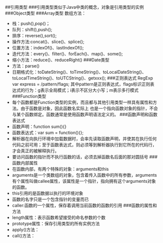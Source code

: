 ##引用类型
###引用类型类似于Java中类的概念，对象是引用类型的实例
###Object类型
###Array类型
数组方法：
- 栈：push(),pop()；
- 队列：shift(),push();
- 排序：reverse(),sort();
- 操作方法:concat()、slice()、splice();
- 位置方法：indexOf()、lastIndexOf();
- 迭代方法：every()、filter()、forEach()、map()、some();
- 缩小方法：reduce()、reduceRight()
###Date类型
- 方法：parse()
- 日期格式化：toDateString()、toTimeString()、toLocalDateString()、toLocalTimeString()、toUTCString()、getxxx();
###正则表达式 RegExp
var express = /pattern/flags;
其中pattern是正则表达式，flags标识正则表达式的行为：g表示全局模式；i表示不区分大小写；m表示多行模式
###Function类型
- 每个函数都是Function类型的实例，而且都与其他引用类型一样具有属性和方法。由于函数是对象，因此函数名实际上
也是一个指向函数对象的指针，不会与某个函数绑定。函数通常是使用函数声明语法定义的。
###函数声明和函数表达式
- 函数声明：function sum(){}<br/>
- 函数表达式：var sum = function(){};<br/>
- 解析器在向执行环境中加载数据时，会率先读取函数声明，并使其在执行任何代码之前可用；至于函数表达式，则必须等到解析器执行到它所在的代码行，才会真正的被解释执行。
- 要访问函数的指针而不执行函数的话，必须去掉函数名后面的那对圆括号
###函数内部属性
- 在函数内部，有两个特殊的对象：arguments和this
- arguments是一个类数组的对象，包含着传入函数中的所有参数，arguments有个属性叫做callee属性，该属性是一个指针，指向拥有这个arguments对象的函数。
- this引用的是函数据以执行的环境对象
- 函数的名字只是一个包含指针的变量而已
- caller:函数的一个属性，保存着调用当前函数的函数的引用
###函数的属性和方法
- length属性：表示函数希望接受的命名参数的个数
- prototype属性：保存引用类型的所有实例方法
- apply()方法：
- call()方法：